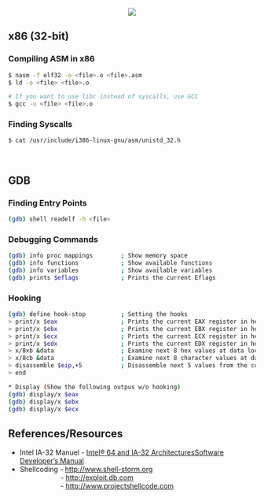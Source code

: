 <p align="center">
  <img src="https://github.com/bigb0sss/b0ssTheASM/blob/master/asm.png">
</p>

## x86 (32-bit)

### Compiling ASM in x86
```bash
$ nasm -f elf32 -o <file>.o <file>.asm
$ ld -o <file> <file>.o

# If you want to use libc instead of syscalls, use GCC
$ gcc -o <file> <file>.o
```
### Finding Syscalls
```bash
$ cat /usr/include/i386-linux-gnu/asm/unistd_32.h 
```
<br />

## GDB
### Finding Entry Points
```bash
(gdb) shell readelf -h <file>
```
### Debugging Commands
```bash
(gdb) info proc mappings        ; Show memory space
(gdb) info functions            ; Show available functions
(gdb) info variables            ; Show available variables
(gdb) prints $eflags            ; Prints the current Eflags
```
### Hooking
```bash
(gdb) define hook-stop          ; Setting the hooks
> print/x $eax                  ; Prints the current EAX register in hex
> print/x $ebx                  ; Prints the current EBX register in hex
> print/x $ecx                  ; Prints the current ECX register in hex
> print/x $edx                  ; Prints the current EDX register in hex
> x/8xb &data                   ; Examine next 8 hex values at data location byte-by-byte
> x/8cb &data                   ; Examine next 8 character values at data location byte-by-byte
> disassemble $eip,+5           ; Disassemble next 5 values from the current EIP register
> end

* Display (Show the following outpus w/o hooking)
(gdb) display/x $eax
(gdb) display/x $ebx
(gdb) display/x $ecx
```

## References/Resources
* Intel IA-32 Manuel - [Intel® 64 and IA-32 ArchitecturesSoftware Developer’s Manual](https://www.intel.com/content/dam/www/public/us/en/documents/manuals/64-ia-32-architectures-software-developer-instruction-set-reference-manual-325383.pdf)
* Shellcoding - http://www.shell-storm.org  
&nbsp;&nbsp;&nbsp;&nbsp;&nbsp;&nbsp;&nbsp;&nbsp;&nbsp;&nbsp;&nbsp;&nbsp;&nbsp;&nbsp;&nbsp;&nbsp;&nbsp;&nbsp;&nbsp;&nbsp; - http://exploit.db.com  
&nbsp;&nbsp;&nbsp;&nbsp;&nbsp;&nbsp;&nbsp;&nbsp;&nbsp;&nbsp;&nbsp;&nbsp;&nbsp;&nbsp;&nbsp;&nbsp;&nbsp;&nbsp;&nbsp;&nbsp; - http://www.projectshellcode.com  
